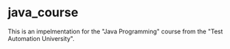 # java_course
This is an impelmentation for the "Java Programming" course from the "Test Automation University".
